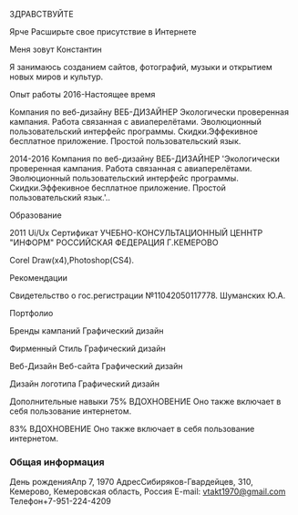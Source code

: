 ЗДРАВСТВУЙТЕ


Ярче
Расширьте свое присутствие в Интернете

Меня зовут Константин

Я занимаюсь созданием сайтов, фотографий, музыки и открытием новых миров и культур.

Опыт работы
2016-Настоящее время

Компания по веб-дизайну
ВЕБ-ДИЗАЙНЕР
Экологически проверенная кампания. Работа связанная с авиаперелётами. Эволюционный пользовательский интерфейс программы. Скидки.Эффекивное бесплатное приложение. Простой пользовательский язык.

2014-2016
Компания по веб-дизайну
ВЕБ-ДИЗАЙНЕР
'Экологически проверенная кампания. Работа связанная с авиаперелётами. Эволюционный пользовательский интерфейс программы. Скидки.Эффекивное бесплатное приложение. Простой пользовательский язык.'..


Образование

2011
Ui/Ux 
Сертификат
УЧЕБНО-КОНСУЛЬТАЦИОННЫЙ ЦЕННТР "ИНФОРМ" РОССИЙСКАЯ ФЕДЕРАЦИЯ Г.КЕМЕРОВО

Corel Draw(x4),Photoshop(CS4).

Рекомендации

Свидетельство о гос.регистрации №11042050117778.
Шуманских Ю.А.

Портфолио

Бренды кампаний
Графический дизайн

Фирменный Стиль
Графический дизайн

Веб-Дизайн Веб-сайта
Графический дизайн

Дизайн логотипа
Графический дизайн

Дополнительные навыки
75%
ВДОХНОВЕНИЕ
Оно также включает в себя пользование интернетом.

83%
ВДОХНОВЕНИЕ
Оно также включает в себя пользование интернетом.

### Общая информация
День рожденияАпр 7, 1970
АдресСибиряков-Гвардейцев, 310, Кемерово, Кемеровская область, Россия
E-mail: vtakt1970@gmail.com
Телефон+7-951-224-4209


